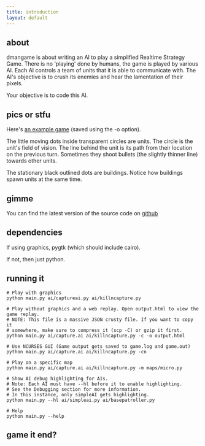 ```yaml
---
title: introduction
layout: default
---
```


## about

dmangame is about writing an AI to play a simplified Realtime Strategy Game.
There is no 'playing' done by humans, the game is played by various AI. Each
AI controls a team of units that it is able to communicate with. The AI's
objective is to crush its enemies and hear the lamentation of their pixels.

Your objective is to code this AI.

## pics or stfu

Here's [an example game][1] (saved using the -o option).

The little moving dots inside transparent circles are units. The circle is the
unit's field of vision. The line behind the unit is its path from their
location on the previous turn. Sometimes they shoot bullets (the slightly
thinner line) towards other units.

The stationary black outlined dots are buildings. Notice how buildings spawn
units at the same time.

## gimme

You can find the latest version of the source code on [github][2]

## dependencies

If using graphics, pygtk (which should include cairo).

If not, then just python.

## running it

    
    
    # Play with graphics
    python main.py ai/captureai.py ai/killncapture.py
    
    # Play without graphics and a web replay. Open output.html to view the game replay.
    # NOTE: This file is a massive JSON crusty file. If you want to copy it
    # somewhere, make sure to compress it (scp -C) or gzip it first.
    python main.py ai/capture.ai ai/killncapture.py -c -o output.html
    
    # Use NCURSES GUI (Game output gets saved to game.log and game.out)
    python main.py ai/capture.ai ai/killncapture.py -cn
    
    # Play on a specific map
    python main.py ai/capture.ai ai/killncapture.py -m maps/micro.py
    
    # Show AI debug highlighting for AIs.
    # Note: Each AI must have --hl before it to enable highlighting.
    # See the Debugging section for more information.
    # In this instance, only simpleAI gets highlighting.
    python main.py --hl ai/simpleai.py ai/basepatroller.py
    
    # Help
    python main.py --help
      

## game it end?

   [1]: http://okayzed.github.com/dmangame/circleblaster_vs_expand.html
   [2]: http://github.com/okayzed/dmangame

